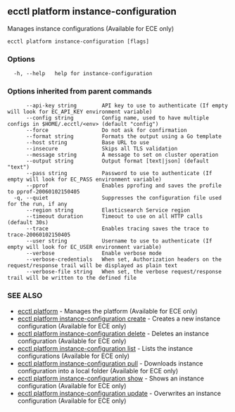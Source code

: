 ## ecctl platform instance-configuration

Manages instance configurations (Available for ECE only)

```
ecctl platform instance-configuration [flags]
```

### Options

```
  -h, --help   help for instance-configuration
```

### Options inherited from parent commands

```
      --api-key string        API key to use to authenticate (If empty will look for EC_API_KEY environment variable)
      --config string         Config name, used to have multiple configs in $HOME/.ecctl/<env> (default "config")
      --force                 Do not ask for confirmation
      --format string         Formats the output using a Go template
      --host string           Base URL to use
      --insecure              Skips all TLS validation
      --message string        A message to set on cluster operation
      --output string         Output format [text|json] (default "text")
      --pass string           Password to use to authenticate (If empty will look for EC_PASS environment variable)
      --pprof                 Enables pprofing and saves the profile to pprof-20060102150405
  -q, --quiet                 Suppresses the configuration file used for the run, if any
      --region string         Elasticsearch Service region
      --timeout duration      Timeout to use on all HTTP calls (default 30s)
      --trace                 Enables tracing saves the trace to trace-20060102150405
      --user string           Username to use to authenticate (If empty will look for EC_USER environment variable)
      --verbose               Enable verbose mode
      --verbose-credentials   When set, Authorization headers on the request/response trail will be displayed as plain text
      --verbose-file string   When set, the verbose request/response trail will be written to the defined file
```

### SEE ALSO

* [ecctl platform](ecctl_platform.md)	 - Manages the platform (Available for ECE only)
* [ecctl platform instance-configuration create](ecctl_platform_instance-configuration_create.md)	 - Creates a new instance configuration (Available for ECE only)
* [ecctl platform instance-configuration delete](ecctl_platform_instance-configuration_delete.md)	 - Deletes an instance configuration (Available for ECE only)
* [ecctl platform instance-configuration list](ecctl_platform_instance-configuration_list.md)	 - Lists the instance configurations (Available for ECE only)
* [ecctl platform instance-configuration pull](ecctl_platform_instance-configuration_pull.md)	 - Downloads instance configuration into a local folder (Available for ECE only)
* [ecctl platform instance-configuration show](ecctl_platform_instance-configuration_show.md)	 - Shows an instance configuration (Available for ECE only)
* [ecctl platform instance-configuration update](ecctl_platform_instance-configuration_update.md)	 - Overwrites an instance configuration (Available for ECE only)

